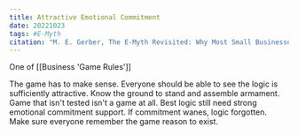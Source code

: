 ```yaml
---
title: Attractive Emotional Commitment
date: 20221023
tags: #E-Myth
citation: "M. E. Gerber, The E-Myth Revisited: Why Most Small Businesses Don’t Work and What to Do About It. Harper Collins, 2009."
---
```

One of [[Business 'Game Rules']]

The game has to make sense. Everyone should be able to see the logic is sufficiently attractive. Know the ground to stand and assemble armament. Game that isn't tested isn't a game at all. Best logic still need strong emotional commitment support. If commitment wanes, logic forgotten. Make sure everyone remember the game reason to exist.